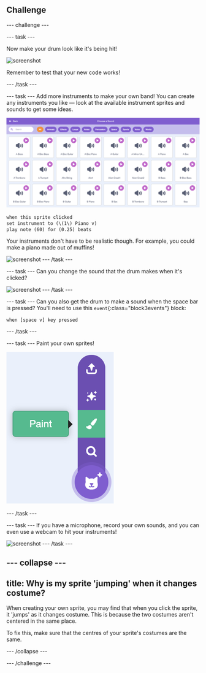 ## Challenge
--- challenge ---

--- task ---

Now make your drum look like it's being hit!

![screenshot](images/band-drum-final.png)

Remember to test that your new code works!

--- /task ---

--- task ---
Add more instruments to make your own band! You can create any instruments you like — look at the available instrument sprites and sounds to get some ideas.

![screenshot](images/band-ideas-sounds.png)

```blocks3
when this sprite clicked
set instrument to (\(1\) Piano v)
play note (60) for (0.25) beats
```

Your instruments don't have to be realistic though. For example, you could make a piano made out of muffins!

![screenshot](images/band-piano.png)
--- /task ---

--- task ---
Can you change the sound that the drum makes when it's clicked?

![screenshot](images/band-drum-sound.png)
--- /task ---

--- task ---
Can you also get the drum to make a sound when the space bar is pressed? You'll need to use this `event`{:class="block3events"} block:

```blocks3
when [space v] key pressed
```
--- /task ---

--- task ---
Paint your own sprites!

![screenshot](images/band-draw.png)

--- /task ---

--- task ---
If you have a microphone, record your own sounds, and you can even use a webcam to hit your instruments!

![screenshot](images/band-io.png)
--- /task ---


--- collapse ---
---
title: Why is my sprite 'jumping' when it changes costume?
---

When creating your own sprite, you may find that when you click the sprite, it 'jumps' as it changes costume. This is because the two costumes aren't centered in the same place.

To fix this, make sure that the centres of your sprite's costumes are the same.

--- /collapse ---

--- /challenge ---